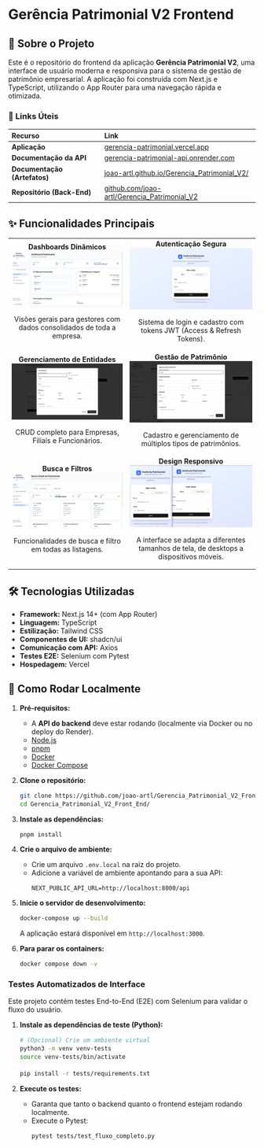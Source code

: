 # Gerência Patrimonial V2 Frontend

## 📖 Sobre o Projeto

Este é o repositório do frontend da aplicação **Gerência Patrimonial V2**, uma interface de usuário moderna e responsiva para o sistema de gestão de patrimônio empresarial. A aplicação foi construída com Next.js e TypeScript, utilizando o App Router para uma navegação rápida e otimizada.

### 🔗 Links Úteis

| Recurso | Link |
| :--- | :--- |
| **Aplicação** | [gerencia-patrimonial.vercel.app](https://gerencia-patrimonial.vercel.app/) |
| **Documentação da API** | [gerencia-patrimonial-api.onrender.com](https://gerencia-patrimonial-api.onrender.com/api/schema/swagger-ui/) |
| **Documentação (Artefatos)** | [joao-artl.github.io/Gerencia_Patrimonial_V2/](https://joao-artl.github.io/Gerencia_Patrimonial_V2/) |
| **Repositório (Back-End)** | [github.com/joao-artl/Gerencia_Patrimonial_V2](https://github.com/joao-artl/Gerencia_Patrimonial_V2) |

## ✨ Funcionalidades Principais

<table>
  <tr>
    <td align="center">
      <strong>Dashboards Dinâmicos</strong><br>
      <img src="./assets/dashboardEmpresa.png" width="400">
      <p>Visões gerais para gestores com dados consolidados de toda a empresa.</p>
    </td>
    <td align="center">
      <strong>Autenticação Segura</strong><br>
      <img src="./assets/telaLogin.png" width="400">
      <p>Sistema de login e cadastro com tokens JWT (Access & Refresh Tokens).</p>
    </td>
  </tr>
  <tr>
    <td align="center">
      <strong>Gerenciamento de Entidades</strong><br>
      <img src="./assets/telaCadastroEmpresa.png" width="400">
      <p>CRUD completo para Empresas, Filiais e Funcionários.</p>
    </td>
    <td align="center">
      <strong>Gestão de Patrimônio</strong><br>
      <img src="./assets/telaCadastroImobiliario.png" width="400">
      <p>Cadastro e gerenciamento de múltiplos tipos de patrimônios.</p>
    </td>
  </tr>
    <tr>
    <td align="center">
      <strong>Busca e Filtros</strong><br>
      <img src="./assets/telaBuscaGlobal.png" width="400">
      <p>Funcionalidades de busca e filtro em todas as listagens.</p>
    </td>
    <td align="center">
      <strong>Design Responsivo</strong><br>
      <img src="./assets/telaResponsiva.png" width="400">
      <p>A interface se adapta a diferentes tamanhos de tela, de desktops a dispositivos móveis.</p>
    </td>
  </tr>
</table>

## 🛠️ Tecnologias Utilizadas

* **Framework:** Next.js 14+ (com App Router)
* **Linguagem:** TypeScript
* **Estilização:** Tailwind CSS
* **Componentes de UI:** shadcn/ui
* **Comunicação com API:** Axios
* **Testes E2E:** Selenium com Pytest
* **Hospedagem:** Vercel

## 🚀 Como Rodar Localmente

1.  **Pré-requisitos:**
    * A **API do backend** deve estar rodando (localmente via Docker ou no deploy do Render).
    * [Node.js](https://nodejs.org/)
    * [pnpm](https://pnpm.io/installation)
    * [Docker](https://www.docker.com/products/docker-desktop/)
    * [Docker Compose](https://docs.docker.com/compose/install/)

2.  **Clone o repositório:**
    ```bash
    git clone https://github.com/joao-artl/Gerencia_Patrimonial_V2_Front_End.git
    cd Gerencia_Patrimonial_V2_Front_End/
    ```

3.  **Instale as dependências:**
    ```bash
    pnpm install
    ```

4.  **Crie o arquivo de ambiente:**
    * Crie um arquivo `.env.local` na raiz do projeto.
    * Adicione a variável de ambiente apontando para a sua API:
        ```
        NEXT_PUBLIC_API_URL=http://localhost:8000/api
        ```

5.  **Inicie o servidor de desenvolvimento:**
    ```bash
    docker-compose up --build
    ```
    A aplicação estará disponível em `http://localhost:3000`.

6.  **Para parar os containers:**
    ```bash
    docker compose down -v
    ```


### Testes Automatizados de Interface

Este projeto contém testes End-to-End (E2E) com Selenium para validar o fluxo do usuário.

1.  **Instale as dependências de teste (Python):**
    ```bash
    # (Opcional) Crie um ambiente virtual
    python3 -m venv venv-tests
    source venv-tests/bin/activate
    
    pip install -r tests/requirements.txt
    ```

2.  **Execute os testes:**
    * Garanta que tanto o backend quanto o frontend estejam rodando localmente.
    * Execute o Pytest:
        ```bash
        pytest tests/test_fluxo_completo.py
        ```